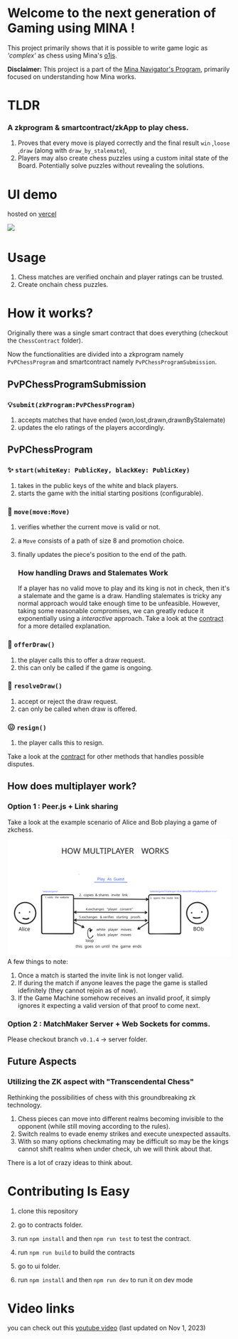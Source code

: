 # Welcome to the next generation of Gaming using MINA !

This project primarily shows that it is possible to write game logic as _'complex'_ as chess using Mina's [o1js](https://github.com/o1-labs/o1js/).

**Disclaimer:** This project is a part of the [Mina Navigator's Program](https://discord.com/channels/484437221055922177/1160881781055180800), primarily focused on understanding how Mina works.

# TLDR

### A zkprogram & smartcontract/zkApp to play chess.

1. Proves that every move is played correctly and the final result `win` ,`loose` ,`draw` (along with `draw_by_stalemate`),
2. Players may also create chess puzzles using a custom inital state of the Board. Potentially solve puzzles without revealing the solutions.

# UI demo

hosted on [vercel](https://zkchess-ten.vercel.app/)

<img src="https://github.com/rudrakpatra/zkchess/assets/84844790/877962c0-a4ab-46cd-b0c1-50a818be0d6b" style="min-width:100%"/>

# Usage

1. Chess matches are verified onchain and player ratings can be trusted.
2. Create onchain chess puzzles.

# How it works?

Originally there was a single smart contract that does everything (checkout the `ChessContract` folder).

Now the functionalities are divided into a zkprogram namely `PvPChessProgram` and smartcontract namely `PvPChessProgramSubmission`.

## PvPChessProgramSubmission

### 💡`submit(zkProgram:PvPChessProgram)`

1. accepts matches that have ended (won,lost,drawn,drawnByStalemate)
2. updates the elo ratings of the players accordingly.

## PvPChessProgram

### ✨ `start(whiteKey: PublicKey, blackKey: PublicKey)`

1. takes in the public keys of the white and black players.
2. starts the game with the initial starting positions (configurable).

### 🚚 `move(move:Move)`

1. verifies whether the current move is valid or not.
2. a `Move` consists of a path of size 8 and promotion choice.
3. finally updates the piece's position to the end of the path.

   ### How handling Draws and Stalemates Work

   If a player has no valid move to play and its king is not in check, then it's a stalemate and the game is a draw.
   Handling stalemates is tricky any normal approach would take enough time to be unfeasible.
   However, taking some reasonable compromises, we can greatly reduce it exponentially using a _interactive_ approach.
   Take a look at the [contract](https://github.com/rudrakpatra/zkchess/tree/gameloop/contracts#readme) for a more detailed explanation.

### 🤝 `offerDraw()`

1. the player calls this to offer a draw request.
2. this can only be called if the game is ongoing.

### 🤝 `resolveDraw()`

1. accept or reject the draw request.
2. can only be called when draw is offered.

### 😖 `resign()`

1. the player calls this to resign.

Take a look at the [contract](https://github.com/rudrakpatra/zkchess/tree/gameloop/contracts#readme) for other methods that handles possible disputes.

## How does multiplayer work?
### Option 1 : Peer.js + Link sharing
Take a look at the example scenario of Alice and Bob playing a game of zkchess.

<img src="https://raw.githubusercontent.com/rudrakpatra/zkchess/10bbf77ddf629540902020d7b03de85e3b5586d4/multiplayer.svg" style="min-width:100%"/>
A few things to note:

1. Once a match is started the invite link is not longer valid.
2. If during the match if anyone leaves the page the game is stalled idefinitely (they cannot rejoin as of now).
3. If the Game Machine somehow receives an invalid proof, it simply ignores it expecting a valid version of that proof to come next.

### Option 2 : MatchMaker Server + Web Sockets for comms.
Please checkout branch `v0.1.4` -> server folder.

## Future Aspects

### Utilizing the ZK aspect with "Transcendental Chess"

Rethinking the possibilities of chess with this groundbreaking zk technology.

1. Chess pieces can move into different realms becoming invisible to the opponent (while still moving according to the rules).
2. Switch realms to evade enemy strikes and execute unexpected assaults.
3. With so many options checkmating may be difficult so may be the kings cannot shift realms when under check, uh we will think about that.

There is a lot of crazy ideas to think about.

# Contributing Is Easy

1. clone this repository
2. go to contracts folder.
3. run `npm install` and then `npm run test` to test the contract.
4. run `npm run build` to build the contracts

5. go to ui folder.
6. run `npm install` and then `npm run dev` to run it on dev mode

# Video links

you can check out this [youtube video](https://youtu.be/4SH52WuMwkI) (last updated on Nov 1, 2023)
